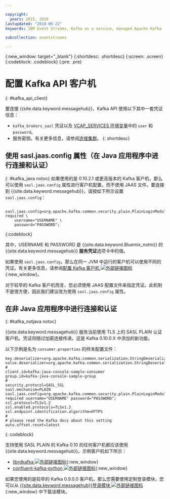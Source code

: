 ```yaml
---

copyright:
  years: 2015, 2019
lastupdated: "2018-06-22"
keywords: IBM Event Streams, Kafka as a service, managed Apache Kafka

subcollection: eventstreams

---
```


{:new_window: target="_blank"}
{:shortdesc: .shortdesc}
{:screen: .screen}
{:codeblock: .codeblock}
{:pre: .pre}

# 配置 Kafka API 客户机
{: #kafka_api_client}


要连接 {{site.data.keyword.messagehub}}，Kafka API 使用以下其中一套凭证信息： 
*  <code>kafka_brokers_sasl</code> 凭证以及 [VCAP_SERVICES 环境变量](/docs/services/EventStreams?topic=eventstreams-connecting#connect_standard_cf)中的 <code>user</code> 和 <code>password</code>。
* 服务密钥。有关更多信息，请参阅[连接集群](/docs/services/EventStreams?topic=eventstreams-connecting)。
{: shortdesc}

<!--17/10/17 - Karen: following info duplicated at messagehub104 -->
## 使用 sasl.jaas.config 属性（在 Java 应用程序中进行连接和认证）
{: #kafka_java notoc}
如果使用的是 0.10.2.1 或更高版本的 Kafka 客户机，那么可以使用 <code>sasl.jaas.config</code> 属性进行客户机配置，而不使用 JAAS 文件。要连接到 {{site.data.keyword.messagehub}}，请按如下所示设置 <code>sasl.jaas.config</code>：
<pre>
<code>    sasl.jaas.config=org.apache.kafka.common.security.plain.PlainLoginModule required \
    username="USERNAME" \
    password="PASSWORD";</code>
</pre>
{:codeblock}

其中，USERNAME 和 PASSWORD 是 {{site.data.keyword.Bluemix_notm}} 的 {{site.data.keyword.messagehub}} **服务凭证**选项卡中的值。

如果使用 <code>sasl.jaas.config</code>，那么在同一 JVM 中运行的客户机可以使用不同的凭证。有关更多信息，请参阅[配置 Kafka 客户机 ![外部链接图标](../../icons/launch-glyph.svg "外部链接图标")](http://kafka.apache.org/documentation/#security_sasl_plain_clientconfig){:new_window}。

对于较早的 Kafka 客户机而言，您必须使用 JAAS 配置文件来指定凭证。此机制不是很方便，因此我们建议改为使用 <code>sasl.jaas.config</code> 属性。
## 在非 Java 应用程序中进行连接和认证
{: #kafka_notjava notoc}

{{site.data.keyword.messagehub}} 服务当前使用 TLS 上的 SASL PLAIN 认证客户机。凭证将随过加密连接传递。这是 Kafka 0.10.0.X 中添加的新功能。 

以下示例是名为 <code>consumer.properties</code> 的样本配置文件：

```
key.deserializer=org.apache.kafka.common.serialization.StringDeserializer
value.deserializer=org.apache.kafka.common.serialization.StringDeserializer
#
client.id=kafka-java-console-sample-consumer
group.id=kafka-java-console-sample-group
#
security.protocol=SASL_SSL
sasl.mechanism=PLAIN
sasl.jaas.config=org.apache.kafka.common.security.plain.PlainLoginModule required username="USERNAME" password="PASSWORD";
ssl.protocol=TLSv1.2
ssl.enabled.protocols=TLSv1.2
ssl.endpoint.identification.algorithm=HTTPS
#
# please read the Kafka docs about this setting
auto.offset.reset=latest
```
{: codeblock}

支持使用 SASL PLAIN 的 Kafka 0.10 的任何客户机都应该使用 {{site.data.keyword.messagehub}}。示例客户机如下所示：



* [librdkafka ![外部链接图标](../../icons/launch-glyph.svg "外部链接图标")](https://github.com/edenhill/librdkafka/){:new_window} 
* [confluent-kafka-python ![外部链接图标](../../icons/launch-glyph.svg "外部链接图标")](https://github.com/confluentinc/confluent-kafka-python){:new_window} 

如果您使用的是较早的 Kafka 0.9.0.0 客户机，那么您需要使用定制登录模块，您可以从 [{{site.data.keyword.messagehub}}登录模块 ![外部链接图标](../../icons/launch-glyph.svg "外部链接图标")](https://github.com/ibm-messaging/event-streams-samples/tree/master/kafka-0.9/message-hub-login-library/messagehub.login-1.0.0.jar){:new_window} 中下载该模块。 

